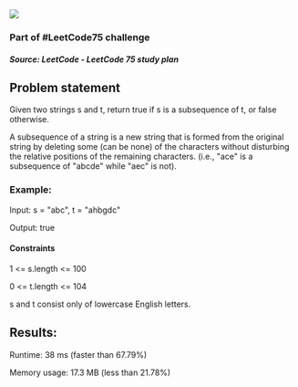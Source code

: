 <img src='https://img.shields.io/badge/Difficulty-Easy-green'>

<h3>Part of #LeetCode75 challenge</h3>

<h5>Source: LeetCode - LeetCode 75 study plan</h5>

<h2>Problem statement</h2>

Given two strings s and t, return true if s is a subsequence of t, or false otherwise.

A subsequence of a string is a new string that is formed from the original string by deleting some (can be none) of the characters without disturbing the relative positions of the remaining characters. (i.e., "ace" is a subsequence of "abcde" while "aec" is not).

<h3>Example:</h3>

Input: s = "abc", t = "ahbgdc"

Output: true

<h4>Constraints</h4>

<p>1 <= s.length <= 100</p>
<p>0 <= t.length <= 104</p>
<p>s and t consist only of lowercase English letters.</p>

<h2>Results:</h2>

<p>Runtime: 38 ms (faster than 67.79%)</p>
Memory usage: 17.3 MB (less than 21.78%)